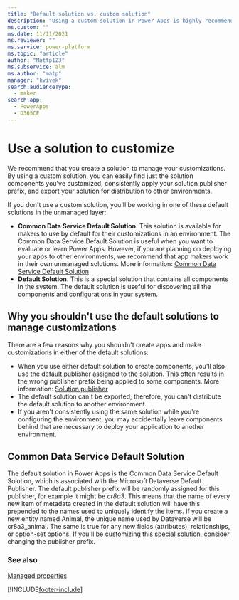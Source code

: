 ```yaml
---
title: "Default solution vs. custom solution"
description: "Using a custom solution in Power Apps is highly recommended. Discover why a custom solution is better than using a default solution to manage your apps and customizations."
ms.custom: ""
ms.date: 11/11/2021
ms.reviewer: ""
ms.service: power-platform
ms.topic: "article"
author: "Mattp123"
ms.subservice: alm
ms.author: "matp"
manager: "kvivek"
search.audienceType: 
  - maker
search.app: 
  - PowerApps
  - D365CE
---
```


# Use a solution to customize

We recommend that you create a solution to manage your customizations. By using a custom solution, you can easily find just the solution components you've customized, consistently apply your solution publisher prefix, and export your solution for distribution to other environments.  

If you don't use a custom solution, you'll be working in one of these default solutions in the unmanaged layer:  
- **Common Data Service Default Solution**. This solution is available for makers to use by default for their customizations in an environment. The Common Data Service Default Solution is useful when you want to evaluate or learn Power Apps. However, if you are planning on deploying your apps to other environments, we recommend that app makers work in their own unmanaged solutions. More information: [Common Data Service Default Solution](#common-data-service-default-solution) 
- **Default Solution**. This is a special solution that contains all components in the system. The default solution is useful for discovering all the components and configurations in your system.  

## Why you shouldn't use the default solutions to manage customizations

There are a few reasons why you shouldn't create apps and make customizations in either of the default solutions:  
- When you use either default solution to create components, you'll also use the default publisher assigned to the solution. This often results in the wrong publisher prefix being applied to some components. More information: [Solution publisher](solution-concepts-alm.md#solution-publisher)
- The default solution can't be exported; therefore, you can't distribute the default solution to another environment.
- If you aren't consistently using the same solution while you're configuring the environment, you may accidentally leave components behind that are necessary to deploy your application to another environment.

## Common Data Service Default Solution

The default solution in Power Apps is the Common Data Service Default Solution,
which is associated with the Microsoft Dataverse Default Publisher. The default
publisher prefix will be randomly assigned for this publisher, for example it
might be *cr8a3*. This means that the name of every new item of metadata created
in the default solution will have this prepended to the names used to uniquely
identify the items. If you create a new entity named Animal, the unique name
used by Dataverse will be cr8a3_animal. The same is true for any new
fields (attributes), relationships, or option-set options. If you'll be
customizing this special solution, consider changing the publisher prefix.

### See also

[Managed properties](managed-properties-alm.md)


[!INCLUDE[footer-include](../includes/footer-banner.md)]
